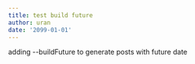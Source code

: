 ```yaml
---
title: test build future
author: uran
date: '2099-01-01'
---
```

adding --buildFuture to generate posts with future date